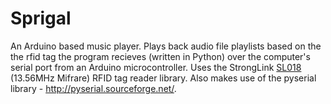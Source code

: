 # Sprigal
An Arduino based music player. Plays back audio file playlists based on the the rfid tag the program recieves (written in Python) over the computer's serial port from an Arduino microcontroller. Uses the StrongLink [SL018](http://www.stronglink-rfid.com/en/rfid-modules/sl018.html) (13.56MHz Mifrare) RFID tag reader library. Also makes use of the pyserial library - http://pyserial.sourceforge.net/.
